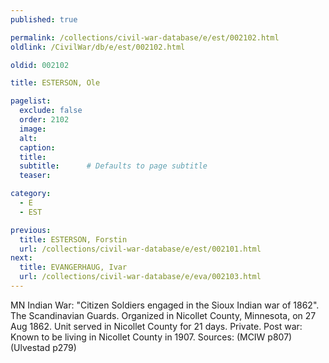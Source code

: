 ```yaml
---
published: true

permalink: /collections/civil-war-database/e/est/002102.html
oldlink: /CivilWar/db/e/est/002102.html

oldid: 002102

title: ESTERSON, Ole

pagelist:
  exclude: false
  order: 2102
  image: 
  alt:
  caption:
  title:
  subtitle:      # Defaults to page subtitle
  teaser:

category: 
  - E 
  - EST

previous:
  title: ESTERSON, Forstin
  url: /collections/civil-war-database/e/est/002101.html  
next:
  title: EVANGERHAUG, Ivar
  url: /collections/civil-war-database/e/eva/002103.html   
---
```

MN Indian War: &quot;Citizen Soldiers engaged in the Sioux Indian war of 1862&quot;. The Scandinavian Guards. Organized in Nicollet County, Minnesota, on 27 Aug 1862. Unit served in Nicollet County for 21 days. Private. Post war: Known to be living in Nicollet County in 1907. Sources: (MCIW p807) (Ulvestad p279)